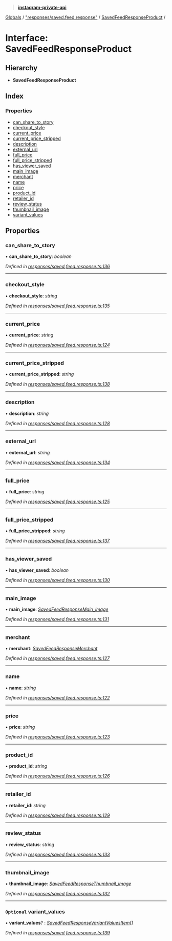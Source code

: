 > **[instagram-private-api](../README.md)**

[Globals](../README.md) / ["responses/saved.feed.response"](../modules/_responses_saved_feed_response_.md) / [SavedFeedResponseProduct](_responses_saved_feed_response_.savedfeedresponseproduct.md) /

# Interface: SavedFeedResponseProduct

## Hierarchy

* **SavedFeedResponseProduct**

## Index

### Properties

* [can_share_to_story](_responses_saved_feed_response_.savedfeedresponseproduct.md#can_share_to_story)
* [checkout_style](_responses_saved_feed_response_.savedfeedresponseproduct.md#checkout_style)
* [current_price](_responses_saved_feed_response_.savedfeedresponseproduct.md#current_price)
* [current_price_stripped](_responses_saved_feed_response_.savedfeedresponseproduct.md#current_price_stripped)
* [description](_responses_saved_feed_response_.savedfeedresponseproduct.md#description)
* [external_url](_responses_saved_feed_response_.savedfeedresponseproduct.md#external_url)
* [full_price](_responses_saved_feed_response_.savedfeedresponseproduct.md#full_price)
* [full_price_stripped](_responses_saved_feed_response_.savedfeedresponseproduct.md#full_price_stripped)
* [has_viewer_saved](_responses_saved_feed_response_.savedfeedresponseproduct.md#has_viewer_saved)
* [main_image](_responses_saved_feed_response_.savedfeedresponseproduct.md#main_image)
* [merchant](_responses_saved_feed_response_.savedfeedresponseproduct.md#merchant)
* [name](_responses_saved_feed_response_.savedfeedresponseproduct.md#name)
* [price](_responses_saved_feed_response_.savedfeedresponseproduct.md#price)
* [product_id](_responses_saved_feed_response_.savedfeedresponseproduct.md#product_id)
* [retailer_id](_responses_saved_feed_response_.savedfeedresponseproduct.md#retailer_id)
* [review_status](_responses_saved_feed_response_.savedfeedresponseproduct.md#review_status)
* [thumbnail_image](_responses_saved_feed_response_.savedfeedresponseproduct.md#thumbnail_image)
* [variant_values](_responses_saved_feed_response_.savedfeedresponseproduct.md#optional-variant_values)

## Properties

###  can_share_to_story

• **can_share_to_story**: *boolean*

*Defined in [responses/saved.feed.response.ts:136](https://github.com/dilame/instagram-private-api/blob/173bc62/src/responses/saved.feed.response.ts#L136)*

___

###  checkout_style

• **checkout_style**: *string*

*Defined in [responses/saved.feed.response.ts:135](https://github.com/dilame/instagram-private-api/blob/173bc62/src/responses/saved.feed.response.ts#L135)*

___

###  current_price

• **current_price**: *string*

*Defined in [responses/saved.feed.response.ts:124](https://github.com/dilame/instagram-private-api/blob/173bc62/src/responses/saved.feed.response.ts#L124)*

___

###  current_price_stripped

• **current_price_stripped**: *string*

*Defined in [responses/saved.feed.response.ts:138](https://github.com/dilame/instagram-private-api/blob/173bc62/src/responses/saved.feed.response.ts#L138)*

___

###  description

• **description**: *string*

*Defined in [responses/saved.feed.response.ts:128](https://github.com/dilame/instagram-private-api/blob/173bc62/src/responses/saved.feed.response.ts#L128)*

___

###  external_url

• **external_url**: *string*

*Defined in [responses/saved.feed.response.ts:134](https://github.com/dilame/instagram-private-api/blob/173bc62/src/responses/saved.feed.response.ts#L134)*

___

###  full_price

• **full_price**: *string*

*Defined in [responses/saved.feed.response.ts:125](https://github.com/dilame/instagram-private-api/blob/173bc62/src/responses/saved.feed.response.ts#L125)*

___

###  full_price_stripped

• **full_price_stripped**: *string*

*Defined in [responses/saved.feed.response.ts:137](https://github.com/dilame/instagram-private-api/blob/173bc62/src/responses/saved.feed.response.ts#L137)*

___

###  has_viewer_saved

• **has_viewer_saved**: *boolean*

*Defined in [responses/saved.feed.response.ts:130](https://github.com/dilame/instagram-private-api/blob/173bc62/src/responses/saved.feed.response.ts#L130)*

___

###  main_image

• **main_image**: *[SavedFeedResponseMain_image](_responses_saved_feed_response_.savedfeedresponsemain_image.md)*

*Defined in [responses/saved.feed.response.ts:131](https://github.com/dilame/instagram-private-api/blob/173bc62/src/responses/saved.feed.response.ts#L131)*

___

###  merchant

• **merchant**: *[SavedFeedResponseMerchant](_responses_saved_feed_response_.savedfeedresponsemerchant.md)*

*Defined in [responses/saved.feed.response.ts:127](https://github.com/dilame/instagram-private-api/blob/173bc62/src/responses/saved.feed.response.ts#L127)*

___

###  name

• **name**: *string*

*Defined in [responses/saved.feed.response.ts:122](https://github.com/dilame/instagram-private-api/blob/173bc62/src/responses/saved.feed.response.ts#L122)*

___

###  price

• **price**: *string*

*Defined in [responses/saved.feed.response.ts:123](https://github.com/dilame/instagram-private-api/blob/173bc62/src/responses/saved.feed.response.ts#L123)*

___

###  product_id

• **product_id**: *string*

*Defined in [responses/saved.feed.response.ts:126](https://github.com/dilame/instagram-private-api/blob/173bc62/src/responses/saved.feed.response.ts#L126)*

___

###  retailer_id

• **retailer_id**: *string*

*Defined in [responses/saved.feed.response.ts:129](https://github.com/dilame/instagram-private-api/blob/173bc62/src/responses/saved.feed.response.ts#L129)*

___

###  review_status

• **review_status**: *string*

*Defined in [responses/saved.feed.response.ts:133](https://github.com/dilame/instagram-private-api/blob/173bc62/src/responses/saved.feed.response.ts#L133)*

___

###  thumbnail_image

• **thumbnail_image**: *[SavedFeedResponseThumbnail_image](_responses_saved_feed_response_.savedfeedresponsethumbnail_image.md)*

*Defined in [responses/saved.feed.response.ts:132](https://github.com/dilame/instagram-private-api/blob/173bc62/src/responses/saved.feed.response.ts#L132)*

___

### `Optional` variant_values

• **variant_values**? : *[SavedFeedResponseVariantValuesItem](_responses_saved_feed_response_.savedfeedresponsevariantvaluesitem.md)[]*

*Defined in [responses/saved.feed.response.ts:139](https://github.com/dilame/instagram-private-api/blob/173bc62/src/responses/saved.feed.response.ts#L139)*